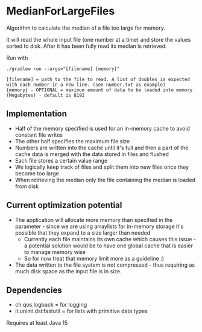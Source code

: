 # MedianForLargeFiles
Algorithm to calculate the median of a file too large for memory.

It will read the whole input file (one number at a time) and store the values sorted to disk. After it has been fully read its median is retrieved.

Run with
```
./gradlew run --args="[filename] {memory}"
```
```
[filename] = path to the file to read. A list of doubles is expected with each number in a new line. (see number.txt as example)
{memory} - OPTIONAL = maximum amount of data to be loaded into memory (Megabytes) - default is 8192
```

## Implementation
* Half of the memory specified is used for an in-memory cache to avoid constant file writes
* The other half specifies the maximum file size
* Numbers are written into the cache until it's full and then a part of the cache data is merged with the data stored in files and flushed
* Each file stores a certain value range
* We logically keep track of files and split them into new files once they become too large
* When retrieving the median only the file containing the median is loaded from disk

## Current optimization potential
* The application will allocate more memory than specified in the parameter - since we are using arraylists for in-memory storage it's possible that they expand to a size larger than needed
    * Currently each file maintains its own cache which causes this issue - a potential solution would be to have one global cache that is easier to manage memory wise
    * So for now treat that memory limit more as a guideline :)
* The data written to the file system is not compressed - thus requiring as much disk space as the input file is in size.

## Dependencies
* ch.qos.logback = for logging
* it.unimi.dsi:fastutil = for lists with primitive data types

Requires at least Java 15
